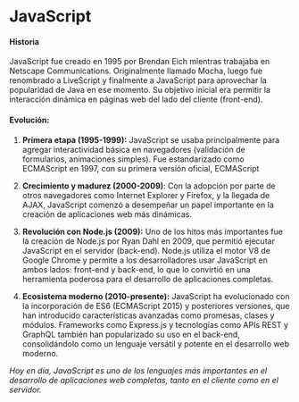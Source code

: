 # JavaScript 

#### Historia
JavaScript fue creado en 1995 por Brendan Eich mientras trabajaba en Netscape Communications. Originalmente llamado Mocha, luego fue renombrado a LiveScript y finalmente a JavaScript para aprovechar la popularidad de Java en ese momento. Su objetivo inicial era permitir la interacción dinámica en páginas web del lado del cliente (front-end).

#### Evolución:
1. **Primera etapa (1995-1999):** JavaScript se usaba principalmente para agregar interactividad básica en navegadores (validación de formularios, animaciones simples). Fue estandarizado como ECMAScript en 1997, con su primera versión oficial, ECMAScript 

2. **Crecimiento y madurez (2000-2009)**: Con la adopción por parte de otros navegadores como Internet Explorer y Firefox, y la llegada de AJAX, JavaScript comenzó a desempeñar un papel importante en la creación de aplicaciones web más dinámicas.

3. **Revolución con Node.js (2009):** Uno de los hitos más importantes fue la creación de Node.js por Ryan Dahl en 2009, que permitió ejecutar JavaScript en el servidor (back-end). Node.js utiliza el motor V8 de Google Chrome y permite a los desarrolladores usar JavaScript en ambos lados: front-end y back-end, lo que lo convirtió en una herramienta poderosa para el desarrollo de aplicaciones completas.

4. **Ecosistema moderno (2010-presente):** JavaScript ha evolucionado con la incorporación de ES6 (ECMAScript 2015) y posteriores versiones, que han introducido características avanzadas como promesas, clases y módulos. Frameworks como Express.js y tecnologías como APIs REST y GraphQL también han popularizado su uso en el back-end, consolidándolo como un lenguaje versátil y potente en el desarrollo web moderno.

*Hoy en día, JavaScript es uno de los lenguajes más importantes en el desarrollo de aplicaciones web completas, tanto en el cliente como en el servidor.*